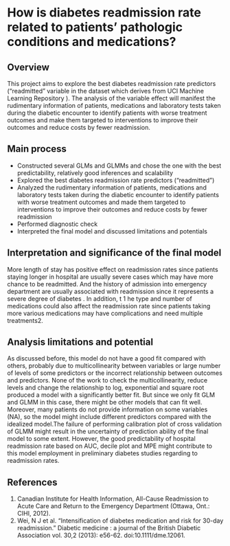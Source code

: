 # How is diabetes readmission rate related to patients’ pathologic conditions and medications?

## Overview
This project aims to explore the best diabetes readmission rate predictors (“readmitted” variable in the dataset which derives from UCI Machine Learning Repository ). The analysis of the variable effect will manifest the rudimentary information of patients, medications and laboratory tests taken during the diabetic encounter to identify patients with worse treatment outcomes and make them targeted to interventions to improve their outcomes and reduce costs by fewer readmission.

## Main process
* Constructed several GLMs and GLMMs and chose the one with the best predictability, relatively good inferences and scalability
* Explored the best diabetes readmission rate predictors (“readmitted”)
* Analyzed the rudimentary information of patients, medications and laboratory tests taken during the diabetic encounter to identify patients with worse treatment outcomes and made them targeted to interventions to improve their outcomes and reduce costs by fewer readmission
* Performed diagnostic check
* Interpreted the final model and discussed limitations and potentials 

## Interpretation and significance of the final model
More length of stay has positive effect on readmission rates since patients staying longer in hospital are usually severe cases which may have more chance to be readmitted. And the history of admission into emergency department are usually associated with readmission since it represents a severe degree of diabetes . In addition, t 1 he type and number of medications could also affect the readmission rate since patients taking more various medications may have complications and need multiple treatments2.

## Analysis limitations and potential
As discussed before, this model do not have a good fit compared with others, probably due to multicollinearity between variables or large number of levels of some predictors or the incorrect relationship between outcomes and predictors. None of the work to check the multicollinearity, reduce levels and change the relationship to log, exponential and square root produced a model with a significantly better fit. But since we only fit GLM and GLMM in this case, there might be other models that can fit well. Moreover, many patients do not provide information on some variables (NA), so the model might include different predictors compared with the idealized model.The failure of performing calibration plot of cross validation of GLMM might result in the uncertainty of prediction ability of the final model to some extent. However, the good predictability of hospital readmission rate based on AUC, decile plot and MPE might contribute to this model employment in preliminary diabetes studies regarding to readmission rates.

## References
1. Canadian Institute for Health Information, All-Cause Readmission to Acute Care and Return to the Emergency Department (Ottawa, Ont.: CIHI, 2012).
2. Wei, N J et al. “Intensification of diabetes medication and risk for 30-day readmission.” Diabetic medicine : a journal of the British Diabetic Association vol. 30,2 (2013): e56-62. doi:10.1111/dme.12061.
